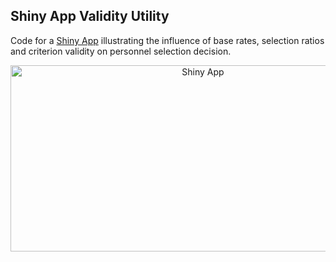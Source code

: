 ## Shiny App Validity Utility

Code for a [Shiny App] illustrating the influence of base rates, selection ratios and criterion validity on personnel selection decision.

<p align="center">
<img src="https://i.ibb.co/YRkgpzV/valutil.png"
  alt="Shiny App"
  width="600" height="298">
</p>

[Shiny App]: https://psy-diagnostics.shinyapps.io/application/

